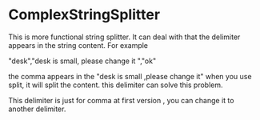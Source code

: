ComplexStringSplitter
=====================

This is more functional string splitter. It can deal with that the delimiter appears in the string content.
For example

"desk","desk is small, please change it ","ok"

the comma appears in the "desk is small ,please change it" when you use split, it will split the content.
this delimiter can solve this problem.

This delimiter is just for comma at first version , you can change it to another delimiter.
